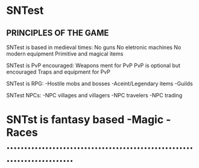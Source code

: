 SNTest
========================================================================
PRINCIPLES OF THE GAME
------------------------------------------------------------------------
SNTest is based in medieval times:
	No guns
	No eletronic machines
	No modern equipment
	Primitive and magical items
	
SNTest is PvP encouraged:
	Weapons ment for PvP
	PvP is optional but encouraged
	Traps and equipment for PvP
	
SNTest is RPG:
	-Hostile mobs and bosses
	-Aceint/Legendary items
	-Guilds
	
SNTest NPCs:
	-NPC villages and villagers
	-NPC travelers
	-NPC trading
	
 SNTst is fantasy based
  	-Magic
  	-Races
........................................................................
========================================================================
